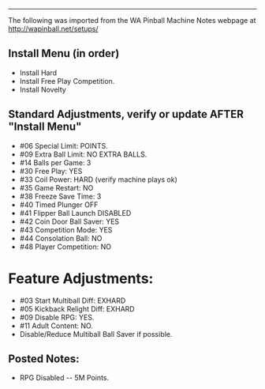 ***
The following was imported from the WA Pinball Machine Notes webpage at http://wapinball.net/setups/
## Install Menu (in order)
-   Install Hard
-   Install Free Play Competition.
-   Install Novelty
## Standard Adjustments, verify or update AFTER "Install Menu"
-   #06 Special Limit: POINTS.
-   #09 Extra Ball Limit: NO EXTRA BALLS.
-   #14 Balls per Game: 3
-   #30 Free Play: YES
-   #33 Coil Power: HARD (verify machine plays ok)
-   #35 Game Restart: NO
-   #38 Freeze Save Time: 3
-   #40 Timed Plunger OFF
-   #41 Flipper Ball Launch DISABLED
-   #42 Coin Door Ball Saver: YES
-   #43 Competition Mode: YES
-   #44 Consolation Ball: NO
-   #48 Player Competition: NO
# Feature Adjustments:
-   #03 Start Multiball Diff: EXHARD
-   #05 Kickback Relight Diff: EXHARD
-   #09 Disable RPG: YES.
-   #11 Adult Content: NO.
-   Disable/Reduce Multiball Ball Saver if possible.
## Posted Notes:
-   RPG Disabled -- 5M Points.
